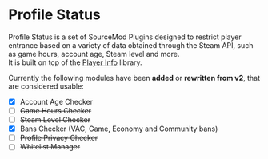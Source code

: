 # Profile Status

Profile Status is a set of SourceMod Plugins designed to restrict player entrance based on a variety of data obtained through the Steam API, such as game hours, account age, Steam level and more. <br>
It is built on top of the [Player Info](https://github.com/maxijabase/sm-playerinfo) library.

Currently the following modules have been **added** or **rewritten from v2**, that are considered usable:

- [x] Account Age Checker
- [ ] ~~Game Hours Checker~~
- [ ] ~~Steam Level Checker~~
- [x] Bans Checker (VAC, Game, Economy and Community bans)
- [ ] ~~Profile Privacy Checker~~
- [ ] ~~Whitelist Manager~~
